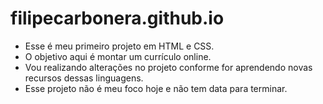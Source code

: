 # filipecarbonera.github.io

- Esse é meu primeiro projeto em HTML e CSS.
- O objetivo aqui é montar um currículo online.
- Vou realizando alterações no projeto conforme for aprendendo novas recursos dessas linguagens.
- Esse projeto não é meu foco hoje e não tem data para terminar.
